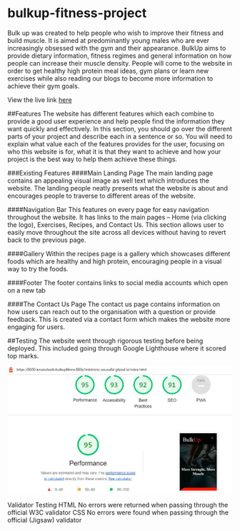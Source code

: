 # bulkup-fitness-project
Bulk up was created to help people who wish to improve their fitness and build muscle. It is aimed at predominantly young males who are ever increasingly obsessed with the gym and their appearance. BulkUp aims to provide dietary information, fitness regimes and general information on how people can increase their muscle density. People will come to the website in order to get healthy high protein meal ideas, gym plans or learn new exercises while also reading our blogs to become more information to achieve their gym goals.


View the live link [here](https://bulkup.com)

##Features
The website has different features which each combine to provide a good user experience and help people find the information they want quickly and effectively.
In this section, you should go over the different parts of your project and describe each in a sentence or so. You will need to explain what value each of the features provides for the user, focusing on who this website is for, what it is that they want to achieve and how your project is the best way to help them achieve these things.

###Existing Features
####Main Landing Page
The main landing page contains an appealing visual image as well text which introduces the website. The landing people neatly presents what the website is about and encourages people to traverse to different areas of the website.

####Navigation Bar
This features on every page for easy navigation throughout the website. It has links to the main pages – Home (via clicking the logo), Exercises, Recipes, and Contact Us. This section allows user to easily move throughout the site across all devices without having to revert back to the previous page.

####Gallery
Within the recipes page is a gallery which showcases different foods which are healthy and high protein, encouraging people in a visual way to try the foods.

####Footer
The footer contains links to social media accounts which open on a new tab

####The Contact Us Page
The contact us page contains information on how users can reach out to the organisation with a question or provide feedback. This is created via a contact form which makes the website more engaging for users.

##Testing
The website went through rigorous testing before being deployed. This included going through Google Lighthouse where it scored top marks.

<img src="/assets/images/lighthouse.jpg"/>

Validator Testing
HTML
No errors were returned when passing through the official W3C validator
CSS
No errors were found when passing through the official (Jigsaw) validator


